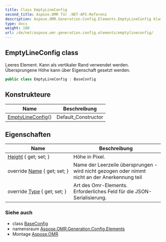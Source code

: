 ```yaml
---
title: Class EmptyLineConfig
second_title: Aspose.OMR für .NET-API-Referenz
description: Aspose.OMR.Generation.Config.Elements.EmptyLineConfig klas. Leeres Element. Kann als vertikaler Rand verwendet werden. Übersprungene Höhe kann über Eigenschaft gesetzt werden.
type: docs
weight: 180
url: /de/net/aspose.omr.generation.config.elements/emptylineconfig/
---
```

## EmptyLineConfig class

Leeres Element. Kann als vertikaler Rand verwendet werden. Übersprungene Höhe kann über Eigenschaft gesetzt werden.

```csharp
public class EmptyLineConfig : BaseConfig
```

## Konstrukteure

| Name | Beschreibung |
| --- | --- |
| [EmptyLineConfig](emptylineconfig/)() | Default_Constructor |

## Eigenschaften

| Name | Beschreibung |
| --- | --- |
| [Height](../../aspose.omr.generation.config.elements/emptylineconfig/height/) { get; set; } | Höhe in Pixel. |
| override [Name](../../aspose.omr.generation.config.elements/emptylineconfig/name/) { get; set; } | Name der Leerzeile übersprungen - wird nicht gezogen oder nimmt nicht an der Anerkennung teil |
| override [Type](../../aspose.omr.generation.config.elements/emptylineconfig/type/) { get; set; } | Art des Omr-Elements. Erforderliches Feld für die JSON-Serialisierung. |

### Siehe auch

* class [BaseConfig](../../aspose.omr.generation.config/baseconfig/)
* namensraum [Aspose.OMR.Generation.Config.Elements](../../aspose.omr.generation.config.elements/)
* Montage [Aspose.OMR](../../)


